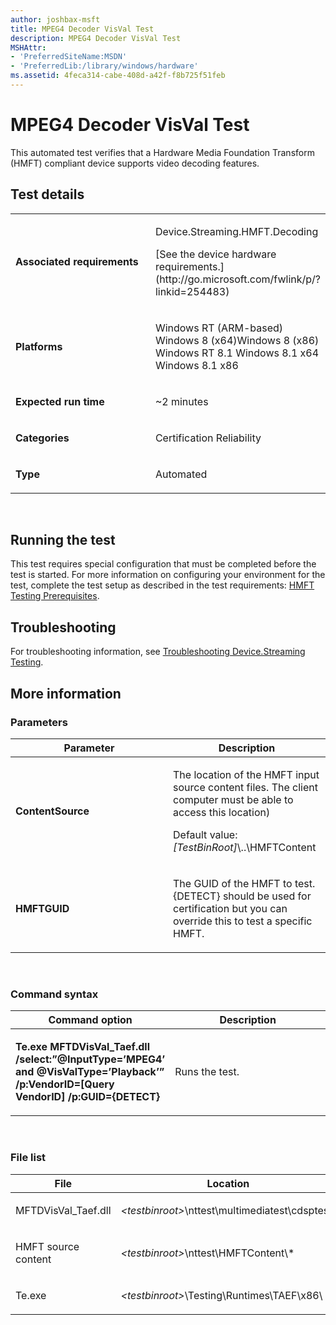 ```yaml
---
author: joshbax-msft
title: MPEG4 Decoder VisVal Test
description: MPEG4 Decoder VisVal Test
MSHAttr:
- 'PreferredSiteName:MSDN'
- 'PreferredLib:/library/windows/hardware'
ms.assetid: 4feca314-cabe-408d-a42f-f8b725f51feb
---
```


# MPEG4 Decoder VisVal Test


This automated test verifies that a Hardware Media Foundation Transform (HMFT) compliant device supports video decoding features.

## Test details


<table>
<colgroup>
<col width="50%" />
<col width="50%" />
</colgroup>
<tbody>
<tr class="odd">
<td><p><strong>Associated requirements</strong></p></td>
<td><p>Device.Streaming.HMFT.Decoding</p>
<p>[See the device hardware requirements.](http://go.microsoft.com/fwlink/p/?linkid=254483)</p></td>
</tr>
<tr class="even">
<td><p><strong>Platforms</strong></p></td>
<td><p>Windows RT (ARM-based) Windows 8 (x64)Windows 8 (x86) Windows RT 8.1 Windows 8.1 x64 Windows 8.1 x86</p></td>
</tr>
<tr class="odd">
<td><p><strong>Expected run time</strong></p></td>
<td><p>~2 minutes</p></td>
</tr>
<tr class="even">
<td><p><strong>Categories</strong></p></td>
<td><p>Certification Reliability</p></td>
</tr>
<tr class="odd">
<td><p><strong>Type</strong></p></td>
<td><p>Automated</p></td>
</tr>
</tbody>
</table>

 

## Running the test


This test requires special configuration that must be completed before the test is started. For more information on configuring your environment for the test, complete the test setup as described in the test requirements: [HMFT Testing Prerequisites](hmft-testing-prerequisites.md).

## Troubleshooting


For troubleshooting information, see [Troubleshooting Device.Streaming Testing](troubleshooting-devicestreaming-testing.md).

## More information


### Parameters

<table>
<colgroup>
<col width="50%" />
<col width="50%" />
</colgroup>
<thead>
<tr class="header">
<th>Parameter</th>
<th>Description</th>
</tr>
</thead>
<tbody>
<tr class="odd">
<td><p><strong>ContentSource</strong></p></td>
<td><p>The location of the HMFT input source content files. The client computer must be able to access this location)</p>
<p>Default value: <em>[TestBinRoot]</em>\..\HMFTContent</p></td>
</tr>
<tr class="even">
<td><p><strong>HMFTGUID</strong></p></td>
<td><p>The GUID of the HMFT to test. {DETECT} should be used for certification but you can override this to test a specific HMFT.</p></td>
</tr>
</tbody>
</table>

 

### Command syntax

<table>
<colgroup>
<col width="50%" />
<col width="50%" />
</colgroup>
<thead>
<tr class="header">
<th>Command option</th>
<th>Description</th>
</tr>
</thead>
<tbody>
<tr class="odd">
<td><p><strong>Te.exe MFTDVisVal_Taef.dll /select:”@InputType=’MPEG4’ and @VisValType=’Playback’” /p:VendorID=[Query VendorID] /p:GUID={DETECT}</strong></p></td>
<td><p>Runs the test.</p></td>
</tr>
</tbody>
</table>

 

### File list

<table>
<colgroup>
<col width="50%" />
<col width="50%" />
</colgroup>
<thead>
<tr class="header">
<th>File</th>
<th>Location</th>
</tr>
</thead>
<tbody>
<tr class="odd">
<td><p>MFTDVisVal_Taef.dll</p></td>
<td><p><em>&lt;testbinroot&gt;</em>\nttest\multimediatest\cdsptest\</p></td>
</tr>
<tr class="even">
<td><p>HMFT source content</p></td>
<td><p><em>&lt;testbinroot&gt;</em>\nttest\HMFTContent\*</p></td>
</tr>
<tr class="odd">
<td><p>Te.exe</p></td>
<td><p><em>&lt;testbinroot&gt;</em>\Testing\Runtimes\TAEF\x86\</p></td>
</tr>
</tbody>
</table>

 

 

 






